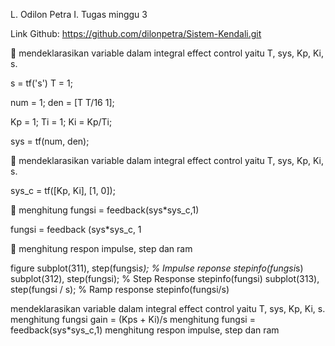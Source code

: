 L. Odilon Petra I.
Tugas minggu 3

Link Github: https://github.com/dilonpetra/Sistem-Kendali.git 

	mendeklarasikan variable dalam integral effect control yaitu T, sys, Kp, Ki, s.

s = tf('s')
T = 1;
 
num = 1;
den = [T T/16 1];
 
Kp = 1;
Ti = 1;
Ki = Kp/Ti;
 
sys = tf(num, den);

	mendeklarasikan variable dalam integral effect control yaitu T, sys, Kp, Ki, s.

sys_c = tf([Kp, Ki], [1, 0]);

	menghitung fungsi = feedback(sys*sys_c,1)

fungsi = feedback (sys*sys_c, 1
 
	 menghitung respon impulse, step dan ram

figure
subplot(311), step(fungsi*s);   % Impulse reponse
stepinfo(fungsi*s)
subplot(312), step(fungsi);      % Step Response
stepinfo(fungsi)
subplot(313), step(fungsi / s);  % Ramp response 
stepinfo(fungsi/s)

mendeklarasikan variable dalam integral effect control yaitu T, sys, Kp, Ki, s.
menghitung fungsi gain = (Kps + Ki)/s
menghitung fungsi = feedback(sys*sys_c,1)
menghitung respon impulse, step dan ram


